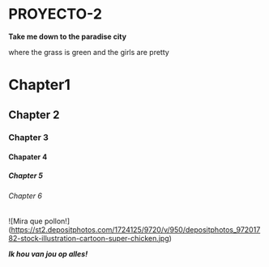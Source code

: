 # PROYECTO-2

**Take me down to the paradise city**  

where the grass is green and the girls are pretty

# Chapter1
## Chapter 2
### Chapter 3
#### Chapater 4
##### Chapter 5
###### Chapter 6
![Mira que pollon!]
(https://st2.depositphotos.com/1724125/9720/v/950/depositphotos_97201782-stock-illustration-cartoon-super-chicken.jpg)

___Ik hou van jou op alles!___
